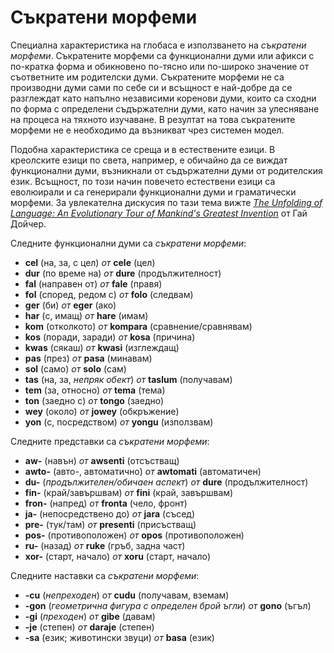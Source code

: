 <h1>Съкратени морфеми</h1>
<p>
</p>
<p>Специална характеристика на глобаса е използването на <em>съкратени морфеми</em>. Съкратените морфеми са функционални
	думи или афикси с по-кратка форма и обикновено по-тясно или по-широко значение от съответните им родителски думи.
	Съкратените морфеми не са производни думи сами по себе си и всъщност е най-добре да се разглеждат като напълно
	независими коренови думи, които са сходни по форма с определени съдържателни думи, като начин за улесняване на
	процеса на тяхното изучаване. В резултат на това съкратените морфеми не е необходимо да възникват чрез системен
	модел.</p>
<p>Подобна характеристика се среща и в естествените езици. В креолските езици по света, например, е обичайно да се
	виждат функционални думи, възникнали от съдържателни думи от родителския език. Всъщност, по този начин повечето
	естествени езици са еволюирали и са генерирали функционални думи и граматически морфеми. За увлекателна дискусия по
	тази тема вижте <a
		href="https://www.amazon.com/Unfolding-Language-Evolutionary-Mankinds-Invention/dp/0805080120/ref=sr_1_1"><em>The
			Unfolding of Language: An Evolutionary Tour of Mankind's Greatest Invention</em></a> от Гай Дойчер.</p>
<p>Следните функционални думи са <em>съкратени морфеми</em>:</p>
<ul>
	<li><strong>cel</strong> (на, за, с цел) <em>от</em> <strong>cele</strong> (цел)</li>
	<li><strong>dur</strong> (по време на) <em>от</em> <strong>dure</strong> (продължителност)</li>
	<li><strong>fal</strong> (направен от) <em>от</em> <strong>fale</strong> (правя)</li>
	<li><strong>fol</strong> (според, редом с) <em>от</em> <strong>folo</strong> (следвам)</li>
	<li><strong>ger</strong> (би) <em>от</em> <strong>eger</strong> (ако)</li>
	<li><strong>har</strong> (с, имащ) <em>от</em> <strong>hare</strong> (имам)</li>
	<li><strong>kom</strong> (отколкото) <em>от</em> <strong>kompara</strong> (сравнение/сравнявам)</li>
	<li><strong>kos</strong> (поради, заради) <em>от</em> <strong>kosa</strong> (причина)</li>
	<li><strong>kwas</strong> (сякаш) <em>от</em> <strong>kwasi</strong> (изглеждащ)</li>
	<li><strong>pas</strong> (през) <em>от</em> <strong>pasa</strong> (минавам)</li>
	<li><strong>sol</strong> (само) <em>от</em> <strong>solo</strong> (сам)</li>
	<li><strong>tas</strong> (на, за, <em>непряк обект</em>) <em>от</em> <strong>taslum</strong> (получавам)</li>
	<li><strong>tem</strong> (за, относно) <em>от</em> <strong>tema</strong> (тема)</li>
	<li><strong>ton</strong> (заедно с) <em>от</em> <strong>tongo</strong> (заедно)</li>
	<li><strong>wey</strong> (около) <em>от</em> <strong>jowey</strong> (обкръжение)</li>
	<li><strong>yon</strong> (с, посредством) <em>от</em> <strong>yongu</strong> (използвам)</li>
</ul>
<p>Следните представки са <em>съкратени морфеми</em>:</p>
<ul>
	<li><strong>aw-</strong> (навън) <em>от</em> <strong>awsenti</strong> (отсъстващ)</li>
	<li><strong>awto-</strong> (авто-, автоматично) <em>от</em> <strong>awtomati</strong> (автоматичен)</li>
	<li><strong>du-</strong> (<em>продължителен/обичаен аспект</em>) <em>от</em> <strong>dure</strong> (продължителност)
	</li>
	<li><strong>fin-</strong> (край/завършвам) <em>от</em> <strong>fini</strong> (край, завършвам)</li>
	<li><strong>fron-</strong> (напред) <em>от</em> <strong>fronta</strong> (чело, фронт)</li>
	<li><strong>ja-</strong> (непосредствено до) <em>от</em> <strong>jara</strong> (съсед)</li>
	<li><strong>pre-</strong> (тук/там) <em>от</em> <strong>presenti</strong> (присъстващ)</li>
	<li><strong>pos-</strong> (противоположен) <em>от</em> <strong>opos</strong> (противоположен)</li>
	<li><strong>ru-</strong> (назад) <em>от</em> <strong>ruke</strong> (гръб, задна част)</li>
	<li><strong>xor-</strong> (старт, начало) <em>от</em> <strong>xoru</strong> (старт, начало)</li>
</ul>
<p>Следните наставки са <em>съкратени морфеми</em>:</p>
<ul>
	<li><strong>-cu</strong> (<em>непреходен</em>) <em>от</em> <strong>cudu</strong> (получавам, вземам) </li>
	<li><strong>-gon</strong> (<em>геометрична фигура с определен брой ъгли</em>) <em>от</em>
		<strong>gono</strong> (ъгъл)
	</li>
	<li><strong>-gi</strong> (<em>преходен</em>) <em>от</em> <strong>gibe</strong> (давам)</li>
	<li><strong>-je</strong> (степен) <em>от</em> <strong>daraje</strong> (степен)</li>
	<li><strong>-sa</strong> (език; животински звуци) <em>от</em> <strong>basa</strong> (език)</li>
</ul>
<p></p>
